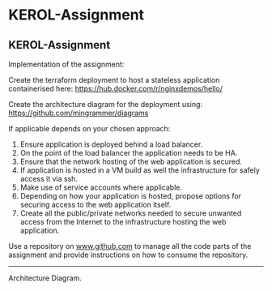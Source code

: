 # KEROL-Assignment
KEROL-Assignment
-------------------------------------------------------------------------
Implementation of the assignment:

Create the terraform deployment to host a stateless application containerised here:
https://hub.docker.com/r/nginxdemos/hello/

Create the architecture diagram for the deployment using:
https://github.com/mingrammer/diagrams

If applicable depends on your chosen approach:

1. Ensure application is deployed behind a load balancer.
2. On the point of the load balancer the application needs to be HA.
3. Ensure that the network hosting of the web application is secured.
4. If application is hosted in a VM build as well the infrastructure for safely access it via ssh.
5. Make use of service accounts where applicable.
6. Depending on how your application is hosted, propose options for securing access to the web application itself.
7. Create all the public/private networks needed to secure unwanted access from the Internet to the infrastructure hosting the web application.

Use a repository on www.github.com to manage all the code parts of the assignment and provide instructions on how to consume the repository.

--------------------------------------------------------------------

Architecture Diagram.
